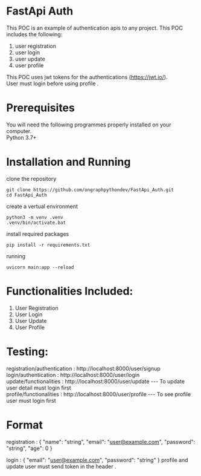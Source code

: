 # FastApi Auth
This POC is an example of authentication apis to any project. This POC includes the following:
  1) user registration
  2) user login
  3) user update
  4) user profile

This POC uses jwt tokens for the authentications (https://jwt.io/). <br>
User must login before using profile .
  
# Prerequisites
You will need the following programmes properly installed on your computer.<br>
Python 3.7+

# Installation and Running

clone the repository
```
git clone https://github.com/ongraphpythondev/FastApi_Auth.git
cd FastApi_Auth
```
create a vertual environment
```
python3 -m venv .venv
.venv/bin/activate.bat
```
install required packages
```
pip install -r requirements.txt
```
running
```
uvicorn main:app --reload
```
# Functionalities Included:
   1) User Registration
   2) User Login
   3) User Update
   4) User Profile

# Testing:
registration/authentication : http://localhost:8000/user/signup <br>
login/authentication : http://localhost:8000/user/login  <br>
update/functionalities : http://localhost:8000/user/update  --- To update user detail must login first<br>
profile/functionalities : http://localhost:8000/user/profile  --- To see profile user must login first<br>

# Format 
registration : {
                    "name": "string",
                    "email": "user@example.com",
                    "password": "string",
                    "age": 0
                }

login : {
            "email": "user@example.com",
            "password": "string"
        }
profile and update user must send token in the header .
        